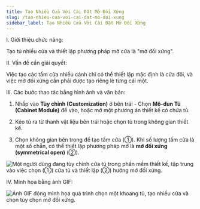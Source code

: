 ```yaml
---
title: Tạo Nhiều Cửa Với Cài Đặt Mở Đối Xứng
slug: /tao-nhieu-cua-voi-cai-dat-mo-doi-xung
sidebar_label: Tạo Nhiều Cửa Với Cài Đặt Mở Đối Xứng
---
```


I. Giới thiệu chức năng:

Tạo tủ nhiều cửa và thiết lập phương pháp mở cửa là "mở đối xứng".

II. Vấn đề cần giải quyết:

Việc tạo các tấm cửa nhiều cánh chỉ có thể thiết lập mặc định là cửa đôi, và việc mở đối xứng cần phải được tạo riêng lẻ từng cái một.

III. Các bước thao tác bằng hình ảnh và văn bản:

1. Nhấp vào **Tùy chỉnh (Customization)** ở bên trái - Chọn **Mô-đun Tủ (Cabinet Module)** để vào, hoặc mở một phương án thiết kế có chứa tủ.

2. Kéo tủ ra từ thanh vật liệu bên trái hoặc chọn tủ trong không gian thiết kế.

3. Chọn không gian bên trong để tạo tấm cửa (①). Khi số lượng tấm cửa là một số chẵn, có thể thiết lập phương pháp mở là **mở đối xứng (symmetrical open)** (②).

![Một người dùng đang tùy chỉnh cửa tủ trong phần mềm thiết kế, tập trung vào việc chọn (①) cửa tủ và thiết lập (②) hướng mở đối xứng.](https://storage.googleapis.com/jegavn_kb/images/1b36a4bf-597d-4e48-a2d0-c0d85e2fa415.png)

IV. Minh họa bằng ảnh GIF:

![Ảnh GIF động minh họa quá trình chọn một khoang tủ, tạo nhiều cửa và chọn tùy chọn mở đối xứng.](https://storage.googleapis.com/jegavn_kb/images/b69bf52a-bea9-4a53-b003-1e02b72ef9d3.gif)